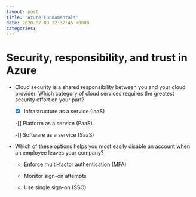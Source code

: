 ```yaml
---
layout: post
title: 'Azure Fundamentals'
date: 2020-07-09 12:32:45 +0800
categories:
---
```


# Security, responsibility, and trust in Azure


- Cloud security is a shared responsibility between you and your cloud provider. Which category of cloud services requires the greatest security effort on your part?

     -[X] Infrastructure as a service (IaaS)

     -[] Platform as a service (PaaS)

     -[] Software as a service (SaaS)

* Which of these options helps you most easily disable an account when an employee leaves your company?
  
     * Enforce multi-factor authentication (MFA)

     * Monitor sign-on attempts

     * Use single sign-on (SSO)

